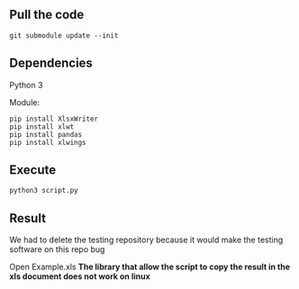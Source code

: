 ## Pull the code 
```
git submodule update --init
```

## Dependencies

Python 3

Module:
```     
pip install XlsxWriter
pip install xlwt
pip install pandas
pip install xlwings
```    

## Execute
```
python3 script.py
```

## Result

We had to delete the testing repository because it would make the testing software on this repo bug

Open Example.xls
<b>The library that allow the script to copy the result in the xls document does not work on linux</b>
